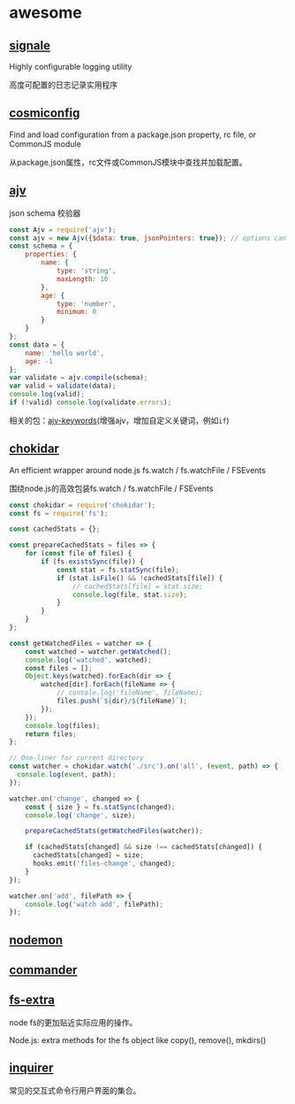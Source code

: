 # awesome

## [signale](https://github.com/klaussinani/signale)

Highly configurable logging utility

高度可配置的日志记录实用程序

## [cosmiconfig](https://github.com/davidtheclark/cosmiconfig)

Find and load configuration from a package.json property, rc file, or CommonJS module

从package.json属性，rc文件或CommonJS模块中查找并加载配置。

## [ajv](https://ajv.js.org/)

json schema 校验器

``` js
const Ajv = require('ajv');
const ajv = new Ajv({$data: true, jsonPointers: true}); // options can be passed, e.g. {allErrors: true}
const schema = {
    properties: {
        name: {
            type: 'string',
            maxLength: 10
        },
        age: {
            type: 'number',
            minimum: 0
        }
    }
};
const data = {
    name: 'hello world',
    age: -1
};
var validate = ajv.compile(schema);
var valid = validate(data);
console.log(valid);
if (!valid) console.log(validate.errors);
```

相关的包：[ajv-keywords](https://www.npmjs.com/package/ajv-keywords#usage)(增强ajv，增加自定义关键词，例如`if`)

## [chokidar](https://github.com/paulmillr/chokidar)

An efficient wrapper around node.js fs.watch / fs.watchFile / FSEvents

围绕node.js的高效包装fs.watch / fs.watchFile / FSEvents

``` js
const chokidar = require('chokidar');
const fs = require('fs');

const cachedStats = {};

const prepareCachedStats = files => {
    for (const file of files) {
        if (fs.existsSync(file)) {
            const stat = fs.statSync(file);
            if (stat.isFile() && !cachedStats[file]) {
                // cachedStats[file] = stat.size;
                console.log(file, stat.size);
            }
        }
    }
};

const getWatchedFiles = watcher => {
    const watched = watcher.getWatched();
    console.log('watched', watched);
    const files = [];
    Object.keys(watched).forEach(dir => {
        watched[dir].forEach(fileName => {
            // console.log('fileName', fileName);
            files.push(`${dir}/${fileName}`);
        });
    });
    console.log(files);
    return files;
};

// One-liner for current directory
const watcher = chokidar.watch('./src').on('all', (event, path) => {
  console.log(event, path);
});

watcher.on('change', changed => {
    const { size } = fs.statSync(changed);
    console.log('change', size);

    prepareCachedStats(getWatchedFiles(watcher));

    if (cachedStats[changed] && size !== cachedStats[changed]) {
      cachedStats[changed] = size;
      hooks.emit('files-change', changed);
    }
});

watcher.on('add', filePath => {
    console.log('watch add', filePath);
});
```

## [nodemon]()

## [commander]()

## [fs-extra](https://github.com/jprichardson/node-fs-extra/)

node fs的更加贴近实际应用的操作。

Node.js: extra methods for the fs object like copy(), remove(), mkdirs()

## [inquirer](https://github.com/SBoudrias/Inquirer.js#readme)

常见的交互式命令行用户界面的集合。